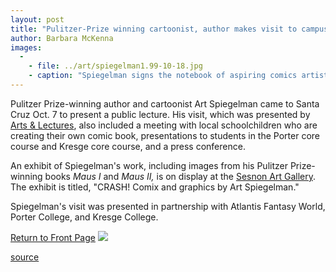 ```yaml
---
layout: post
title: "Pulitzer-Prize winning cartoonist, author makes visit to campus"
author: Barbara McKenna
images:
  -
    - file: ../art/spiegelman1.99-10-18.jpg
    - caption: "Spiegelman signs the notebook of aspiring comics artist Carla Villela (more photos). Photos: Shelby Graham  "
---
```


Pulitzer Prize-winning author and cartoonist Art Spiegelman came to Santa Cruz Oct. 7 to present a public lecture. His visit, which was presented by [Arts & Lectures][1], also included a meeting with local schoolchildren who are creating their own comic book, presentations to students in the Porter core course and Kresge core course, and a press conference.

An exhibit of Spiegelman's work, including images from his Pulitzer Prize-winning books _Maus I_ and _Maus II,_ is on display at the [Sesnon Art Gallery][2]. The exhibit is titled, "CRASH! Comix and graphics by Art Spiegelman."

Spiegelman's visit was presented in partnership with Atlantis Fantasy World, Porter College, and Kresge College.

[Return to Front Page][3] ![ ][4]

[1]: http://events.ucsc.edu/artslecs/
[2]: http://arts.ucsc.edu/sesnon
[3]: ../../index.html
[4]: ../../images/trans.gif

[source](http://www1.ucsc.edu/currents/99-00/10-18/spiegelman.html "Permalink to spiegelman")
